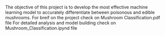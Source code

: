 The objective of this project is to develop the most effective machine learning model to accurately differentiate between poisonous and edible mushrooms.
For breif on the project check on Mushroom Classification.pdf file
For detailed analysis and model building check on Mushroom_Classification.ipynd file
